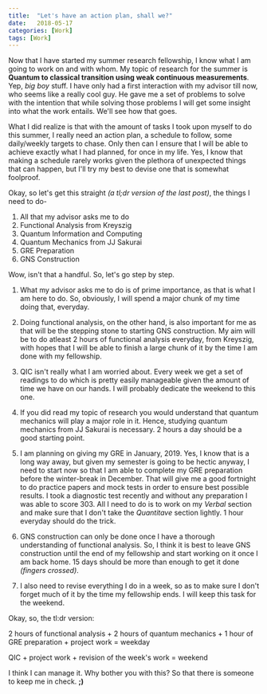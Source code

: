 ```yaml
---
title:  "Let's have an action plan, shall we?"
date:   2018-05-17
categories: [Work]
tags: [Work]
---
```


Now that I have started my summer research fellowship, I know what I am going to work on and with whom. My topic of research for the summer is **Quantum to classical transition using weak continuous measurements**. Yep, *big boy* stuff. I have only had a first interaction with my advisor till now, who seems like a really cool guy. He gave me a set of problems to solve with the intention that while solving those problems I will get some insight into what the work entails.  We'll see how that goes.

What I did realize is that with the amount of tasks I took upon myself to do this summer, I really need an action plan, a schedule to follow, some daily/weekly targets to chase. Only then can I ensure that I will be able to achieve exactly what I had planned, for once in my life. Yes, I know that making a schedule rarely works given the plethora of unexpected things that can happen, but I'll try my best to devise one that is somewhat foolproof.

Okay, so let's get this straight *(a tl;dr version of the last post)*, the things I need to do-
1. All that my advisor asks me to do
2. Functional Analysis from Kreyszig
3. Quantum Information and Computing
4. Quantum Mechanics from JJ Sakurai
5. GRE Preparation
6. GNS Construction

Wow, isn't that a handful. So, let's go step by step. 

1. What my advisor asks me to do is of prime importance, as that is what I am here to do. So, obviously, I will spend a major chunk of my time doing that, everyday. 

2. Doing functional analysis, on the other hand, is also important for me as that will be the stepping stone to starting GNS construction. My aim will be to do atleast 2 hours of functional analysis everyday, from Kreyszig, with hopes that I will be able to finish a large chunk of it by the time I am done with my fellowship.

3. QIC isn't really what I am worried about. Every week we get a set of readings to do which is pretty easily manageable given the amount of time we have on our hands. I will probably dedicate the weekend to this one. 

4. If you did read my topic of research you would understand that quantum mechanics will play a major role in it. Hence, studying quantum mechanics from JJ Sakurai is necessary. 2 hours a day should be a good starting point. 

5. I am planning on giving my GRE in January, 2019. Yes, I know that is a long way away, but given my semester is going to be hectic anyway, I need to start now so that I am able to complete my GRE preparation before the winter-break in December. That will give me a good fortnight to do practice papers and mock tests in order to ensure best possible results. I took a diagnostic test recently and without any preparation I was able to score 303. All I need to do is to work on my *Verbal* section and make sure that I don't take the *Quantitave* section lightly. 1 hour everyday should do the trick.

6. GNS construction can only be done once I have a thorough understanding of functional analysis. So, I think it is best to leave GNS construction until the end of my fellowship and start working on it once I am back home. 15 days should be more than enough to get it done *(fingers crossed)*. 

7. I also need to revise everything I do in a week, so as to make sure I don't forget much of it by the time my fellowship ends. I will keep this task for the weekend.

Okay, so, the tl:dr version:

2 hours of functional analysis + 2 hours of quantum mechanics + 1 hour of GRE preparation + project work = weekday

QIC + project work + revision of the week's work = weekend 

I think I can manage it. Why bother you with this? So that there is someone to keep me in check. **;)**
